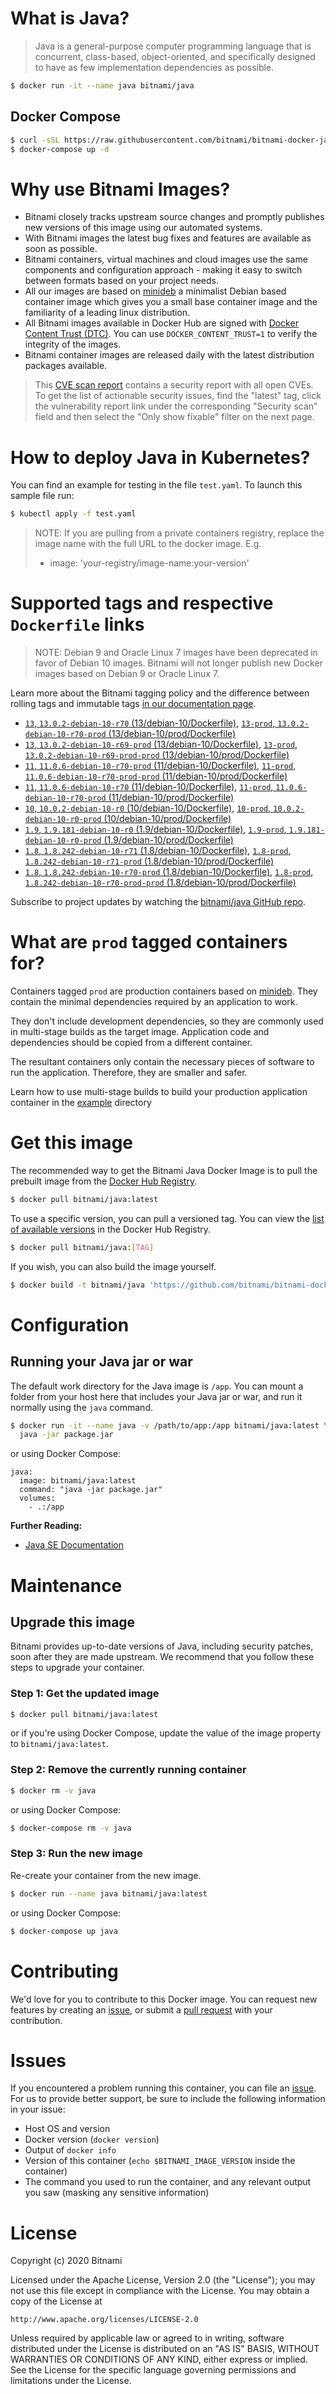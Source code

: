 # What is Java?

> Java is a general-purpose computer programming language that is concurrent, class-based, object-oriented, and specifically designed to have as few implementation dependencies as possible.

```bash
$ docker run -it --name java bitnami/java
```

## Docker Compose

```bash
$ curl -sSL https://raw.githubusercontent.com/bitnami/bitnami-docker-java/master/docker-compose.yml > docker-compose.yml
$ docker-compose up -d
```

# Why use Bitnami Images?

* Bitnami closely tracks upstream source changes and promptly publishes new versions of this image using our automated systems.
* With Bitnami images the latest bug fixes and features are available as soon as possible.
* Bitnami containers, virtual machines and cloud images use the same components and configuration approach - making it easy to switch between formats based on your project needs.
* All our images are based on [minideb](https://github.com/bitnami/minideb) a minimalist Debian based container image which gives you a small base container image and the familiarity of a leading linux distribution.
* All Bitnami images available in Docker Hub are signed with [Docker Content Trust (DTC)](https://docs.docker.com/engine/security/trust/content_trust/). You can use `DOCKER_CONTENT_TRUST=1` to verify the integrity of the images.
* Bitnami container images are released daily with the latest distribution packages available.


> This [CVE scan report](https://quay.io/repository/bitnami/java?tab=tags) contains a security report with all open CVEs. To get the list of actionable security issues, find the "latest" tag, click the vulnerability report link under the corresponding "Security scan" field and then select the "Only show fixable" filter on the next page.

# How to deploy Java in Kubernetes?

You can find an example for testing in the file `test.yaml`. To launch this sample file run:

```bash
$ kubectl apply -f test.yaml
```

> NOTE: If you are pulling from a private containers registry, replace the image name with the full URL to the docker image. E.g.
>
> - image: 'your-registry/image-name:your-version'

# Supported tags and respective `Dockerfile` links

> NOTE: Debian 9 and Oracle Linux 7 images have been deprecated in favor of Debian 10 images. Bitnami will not longer publish new Docker images based on Debian 9 or Oracle Linux 7.

Learn more about the Bitnami tagging policy and the difference between rolling tags and immutable tags [in our documentation page](https://docs.bitnami.com/containers/how-to/understand-rolling-tags-containers/).


- [`13`, `13.0.2-debian-10-r70` (13/debian-10/Dockerfile)](https://github.com/bitnami/bitnami-docker-java/blob/13.0.2-debian-10-r70/13/debian-10/Dockerfile), [`13-prod`, `13.0.2-debian-10-r70-prod` (13/debian-10/prod/Dockerfile)](https://github.com/bitnami/bitnami-docker-java/blob/13.0.2-debian-10-r70/13/debian-10/prod/Dockerfile)
- [`13`, `13.0.2-debian-10-r69-prod` (13/debian-10/Dockerfile)](https://github.com/bitnami/bitnami-docker-java/blob/13.0.2-debian-10-r69-prod/13/debian-10/Dockerfile), [`13-prod`, `13.0.2-debian-10-r69-prod-prod` (13/debian-10/prod/Dockerfile)](https://github.com/bitnami/bitnami-docker-java/blob/13.0.2-debian-10-r69-prod/13/debian-10/prod/Dockerfile)
- [`11`, `11.0.6-debian-10-r70-prod` (11/debian-10/Dockerfile)](https://github.com/bitnami/bitnami-docker-java/blob/11.0.6-debian-10-r70-prod/11/debian-10/Dockerfile), [`11-prod`, `11.0.6-debian-10-r70-prod-prod` (11/debian-10/prod/Dockerfile)](https://github.com/bitnami/bitnami-docker-java/blob/11.0.6-debian-10-r70-prod/11/debian-10/prod/Dockerfile)
- [`11`, `11.0.6-debian-10-r70` (11/debian-10/Dockerfile)](https://github.com/bitnami/bitnami-docker-java/blob/11.0.6-debian-10-r70/11/debian-10/Dockerfile), [`11-prod`, `11.0.6-debian-10-r70-prod` (11/debian-10/prod/Dockerfile)](https://github.com/bitnami/bitnami-docker-java/blob/11.0.6-debian-10-r70/11/debian-10/prod/Dockerfile)
- [`10`, `10.0.2-debian-10-r0` (10/debian-10/Dockerfile)](https://github.com/bitnami/bitnami-docker-java/blob/10.0.2-debian-10-r0/10/debian-10/Dockerfile), [`10-prod`, `10.0.2-debian-10-r0-prod` (10/debian-10/prod/Dockerfile)](https://github.com/bitnami/bitnami-docker-java/blob/10.0.2-debian-10-r0/10/debian-10/prod/Dockerfile)
- [`1.9`, `1.9.181-debian-10-r0` (1.9/debian-10/Dockerfile)](https://github.com/bitnami/bitnami-docker-java/blob/1.9.181-debian-10-r0/1.9/debian-10/Dockerfile), [`1.9-prod`, `1.9.181-debian-10-r0-prod` (1.9/debian-10/prod/Dockerfile)](https://github.com/bitnami/bitnami-docker-java/blob/1.9.181-debian-10-r0/1.9/debian-10/prod/Dockerfile)
- [`1.8`, `1.8.242-debian-10-r71` (1.8/debian-10/Dockerfile)](https://github.com/bitnami/bitnami-docker-java/blob/1.8.242-debian-10-r71/1.8/debian-10/Dockerfile), [`1.8-prod`, `1.8.242-debian-10-r71-prod` (1.8/debian-10/prod/Dockerfile)](https://github.com/bitnami/bitnami-docker-java/blob/1.8.242-debian-10-r71/1.8/debian-10/prod/Dockerfile)
- [`1.8`, `1.8.242-debian-10-r70-prod` (1.8/debian-10/Dockerfile)](https://github.com/bitnami/bitnami-docker-java/blob/1.8.242-debian-10-r70-prod/1.8/debian-10/Dockerfile), [`1.8-prod`, `1.8.242-debian-10-r70-prod-prod` (1.8/debian-10/prod/Dockerfile)](https://github.com/bitnami/bitnami-docker-java/blob/1.8.242-debian-10-r70-prod/1.8/debian-10/prod/Dockerfile)

Subscribe to project updates by watching the [bitnami/java GitHub repo](https://github.com/bitnami/bitnami-docker-java).

# What are `prod` tagged containers for?

Containers tagged `prod` are production containers based on [minideb](https://github.com/bitnami/minideb). They contain the minimal dependencies required by an application to work.

They don't include development dependencies, so they are commonly used in multi-stage builds as the target image. Application code and dependencies should be copied from a different container.

The resultant containers only contain the necessary pieces of software to run the application. Therefore, they are smaller and safer.

Learn how to use multi-stage builds to build your production application container in the [example](/example) directory

# Get this image

The recommended way to get the Bitnami Java Docker Image is to pull the prebuilt image from the [Docker Hub Registry](https://hub.docker.com/r/bitnami/java).

```bash
$ docker pull bitnami/java:latest
```

To use a specific version, you can pull a versioned tag. You can view the [list of available versions](https://hub.docker.com/r/bitnami/java/tags/) in the Docker Hub Registry.

```bash
$ docker pull bitnami/java:[TAG]
```

If you wish, you can also build the image yourself.

```bash
$ docker build -t bitnami/java 'https://github.com/bitnami/bitnami-docker-java.git#master:1.8/debian-10'
```

# Configuration

## Running your Java jar or war

The default work directory for the Java image is `/app`. You can mount a folder from your host here that includes your Java jar or war, and run it normally using the `java` command.

```bash
$ docker run -it --name java -v /path/to/app:/app bitnami/java:latest \
  java -jar package.jar
```

or using Docker Compose:

```
java:
  image: bitnami/java:latest
  command: "java -jar package.jar"
  volumes:
    - .:/app
```

**Further Reading:**

  - [Java SE Documentation](https://docs.oracle.com/javase/8/docs/api/)

# Maintenance

## Upgrade this image

Bitnami provides up-to-date versions of Java, including security patches, soon after they are made upstream. We recommend that you follow these steps to upgrade your container.

### Step 1: Get the updated image

```bash
$ docker pull bitnami/java:latest
```

or if you're using Docker Compose, update the value of the image property to `bitnami/java:latest`.

### Step 2: Remove the currently running container

```bash
$ docker rm -v java
```

or using Docker Compose:

```bash
$ docker-compose rm -v java
```

### Step 3: Run the new image

Re-create your container from the new image.

```bash
$ docker run --name java bitnami/java:latest
```

or using Docker Compose:

```bash
$ docker-compose up java
```

# Contributing

We'd love for you to contribute to this Docker image. You can request new features by creating an [issue](https://github.com/bitnami/bitnami-docker-java/issues), or submit a [pull request](https://github.com/bitnami/bitnami-docker-java/pulls) with your contribution.

# Issues

If you encountered a problem running this container, you can file an [issue](https://github.com/bitnami/bitnami-docker-java/issues/new). For us to provide better support, be sure to include the following information in your issue:

- Host OS and version
- Docker version (`docker version`)
- Output of `docker info`
- Version of this container (`echo $BITNAMI_IMAGE_VERSION` inside the container)
- The command you used to run the container, and any relevant output you saw (masking any sensitive
information)

# License

Copyright (c) 2020 Bitnami

Licensed under the Apache License, Version 2.0 (the "License");
you may not use this file except in compliance with the License.
You may obtain a copy of the License at

    http://www.apache.org/licenses/LICENSE-2.0

Unless required by applicable law or agreed to in writing, software
distributed under the License is distributed on an "AS IS" BASIS,
WITHOUT WARRANTIES OR CONDITIONS OF ANY KIND, either express or implied.
See the License for the specific language governing permissions and
limitations under the License.
